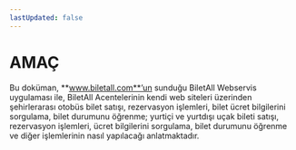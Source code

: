 ```yaml
---
lastUpdated: false
---
```


# AMAÇ

Bu doküman, **www.biletall.com**’un sunduğu BiletAll Webservis uygulaması ile, BiletAll Acentelerinin kendi web siteleri üzerinden şehirlerarası otobüs bilet satışı, rezervasyon işlemleri, bilet ücret bilgilerini sorgulama, bilet durumunu öğrenme; yurtiçi ve yurtdışı uçak bileti satışı, rezervasyon işlemleri, ücret bilgilerini sorgulama, bilet durumunu öğrenme ve diğer işlemlerinin nasıl yapılacağı anlatmaktadır.
